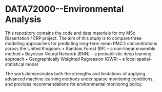 # DATA72000--Environmental Analysis

This repository contains the code and data materials for my MSc Dissertation / ERP project.
The aim of this study is to compare three modelling approaches for predicting long-term mean PM2.5 concentrations across the United Kingdom:
	•	Random Forest (RF) – a non-linear ensemble method
	•	Bayesian Neural Network (BNN) – a probabilistic deep learning approach
	•	Geographically Weighted Regression (GWR) – a local spatial-statistical model

The work demonstrates both the strengths and limitations of applying advanced machine learning methods under sparse monitoring conditions, and provides recommendations for environmental monitoring policy.
